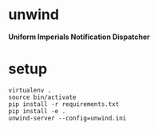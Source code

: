 unwind
======

**Uniform Imperials Notification Dispatcher**


setup
=====

```
virtualenv .
source bin/activate
pip install -r requirements.txt
pip install -e .
unwind-server --config=unwind.ini
```
